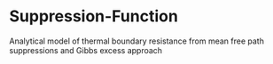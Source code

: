 # Suppression-Function
Analytical model of thermal boundary resistance from mean free path suppressions and Gibbs excess approach
